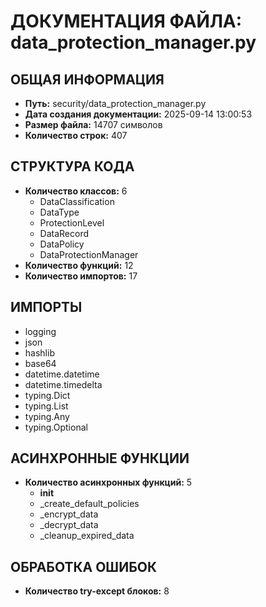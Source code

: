 # ДОКУМЕНТАЦИЯ ФАЙЛА: data_protection_manager.py

## ОБЩАЯ ИНФОРМАЦИЯ
- **Путь:** security/data_protection_manager.py
- **Дата создания документации:** 2025-09-14 13:00:53
- **Размер файла:** 14707 символов
- **Количество строк:** 407

## СТРУКТУРА КОДА
- **Количество классов:** 6
  - DataClassification
  - DataType
  - ProtectionLevel
  - DataRecord
  - DataPolicy
  - DataProtectionManager
- **Количество функций:** 12
- **Количество импортов:** 17

## ИМПОРТЫ
- logging
- json
- hashlib
- base64
- datetime.datetime
- datetime.timedelta
- typing.Dict
- typing.List
- typing.Any
- typing.Optional

## АСИНХРОННЫЕ ФУНКЦИИ
- **Количество асинхронных функций:** 5
  - __init__
  - _create_default_policies
  - _encrypt_data
  - _decrypt_data
  - _cleanup_expired_data

## ОБРАБОТКА ОШИБОК
- **Количество try-except блоков:** 8
